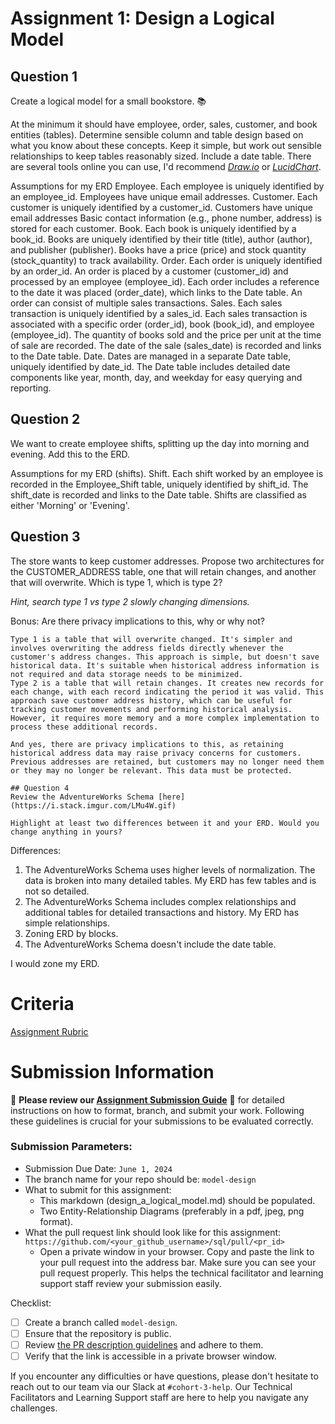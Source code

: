 # Assignment 1: Design a Logical Model

## Question 1
Create a logical model for a small bookstore. 📚

At the minimum it should have employee, order, sales, customer, and book entities (tables). Determine sensible column and table design based on what you know about these concepts. Keep it simple, but work out sensible relationships to keep tables reasonably sized. Include a date table. There are several tools online you can use, I'd recommend [_Draw.io_](https://www.drawio.com/) or [_LucidChart_](https://www.lucidchart.com/pages/).

Assumptions for my ERD
Employee. Each employee is uniquely identified by an employee_id. Employees have unique email addresses.
Customer. Each customer is uniquely identified by a customer_id. Customers have unique email addresses Basic contact information (e.g., phone number, address) is stored for each customer.
Book. Each book is uniquely identified by a book_id. Books are uniquely identified by their title (title), author (author), and publisher (publisher). Books have a price (price) and stock quantity (stock_quantity) to track availability.
Order. Each order is uniquely identified by an order_id. An order is placed by a customer (customer_id) and processed by an employee (employee_id). Each order includes a reference to the date it was placed (order_date), which links to the Date table. An order can consist of multiple sales transactions.
Sales. Each sales transaction is uniquely identified by a sales_id. Each sales transaction is associated with a specific order (order_id), book (book_id), and employee (employee_id). The quantity of books sold and the price per unit at the time of sale are recorded. The date of the sale (sales_date) is recorded and links to the Date table.
Date. Dates are managed in a separate Date table, uniquely identified by date_id. The Date table includes detailed date components like year, month, day, and weekday for easy querying and reporting.

## Question 2
We want to create employee shifts, splitting up the day into morning and evening. Add this to the ERD.

Assumptions for my ERD (shifts).
Shift. Each shift worked by an employee is recorded in the Employee_Shift table, uniquely identified by shift_id. The shift_date is recorded and links to the Date table. Shifts are classified as either 'Morning' or 'Evening'.

## Question 3
The store wants to keep customer addresses. Propose two architectures for the CUSTOMER_ADDRESS table, one that will retain changes, and another that will overwrite. Which is type 1, which is type 2?

_Hint, search type 1 vs type 2 slowly changing dimensions._

Bonus: Are there privacy implications to this, why or why not?
```
Type 1 is a table that will overwrite changed. It's simpler and involves overwriting the address fields directly whenever the customer's address changes. This approach is simple, but doesn't save historical data. It's suitable when historical address information is not required and data storage needs to be minimized.
Type 2 is a table that will retain changes. It creates new records for each change, with each record indicating the period it was valid. This approach save customer address history, which can be useful for tracking customer movements and performing historical analysis. However, it requires more memory and a more complex implementation to process these additional records.

And yes, there are privacy implications to this, as retaining historical address data may raise privacy concerns for customers. Previous addresses are retained, but customers may no longer need them or they may no longer be relevant. This data must be protected.

## Question 4
Review the AdventureWorks Schema [here](https://i.stack.imgur.com/LMu4W.gif)

Highlight at least two differences between it and your ERD. Would you change anything in yours?
```
Differences:
1. The AdventureWorks Schema uses higher levels of normalization. The data is broken into many detailed tables. My ERD has few tables and is not so detailed.
2. The AdventureWorks Schema includes complex relationships and additional tables for detailed transactions and history. My ERD has simple relationships.
3. Zoning ERD by blocks.
4. The AdventureWorks Schema doesn't include the date table.

I would zone my ERD.

# Criteria

[Assignment Rubric](./assignment_rubric.md)

# Submission Information

🚨 **Please review our [Assignment Submission Guide](https://github.com/UofT-DSI/onboarding/blob/main/onboarding_documents/submissions.md)** 🚨 for detailed instructions on how to format, branch, and submit your work. Following these guidelines is crucial for your submissions to be evaluated correctly.

### Submission Parameters:
* Submission Due Date: `June 1, 2024`
* The branch name for your repo should be: `model-design`
* What to submit for this assignment:
    * This markdown (design_a_logical_model.md) should be populated.
    * Two Entity-Relationship Diagrams (preferably in a pdf, jpeg, png format).
* What the pull request link should look like for this assignment: `https://github.com/<your_github_username>/sql/pull/<pr_id>`
    * Open a private window in your browser. Copy and paste the link to your pull request into the address bar. Make sure you can see your pull request properly. This helps the technical facilitator and learning support staff review your submission easily.

Checklist:
- [ ] Create a branch called `model-design`.
- [ ] Ensure that the repository is public.
- [ ] Review [the PR description guidelines](https://github.com/UofT-DSI/onboarding/blob/main/onboarding_documents/submissions.md#guidelines-for-pull-request-descriptions) and adhere to them.
- [ ] Verify that the link is accessible in a private browser window.

If you encounter any difficulties or have questions, please don't hesitate to reach out to our team via our Slack at `#cohort-3-help`. Our Technical Facilitators and Learning Support staff are here to help you navigate any challenges.
